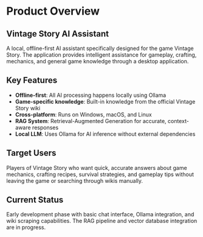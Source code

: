 # Product Overview

## Vintage Story AI Assistant

A local, offline-first AI assistant specifically designed for the game Vintage Story. The application provides intelligent assistance for gameplay, crafting, mechanics, and general game knowledge through a desktop application.

## Key Features

- **Offline-first**: All AI processing happens locally using Ollama
- **Game-specific knowledge**: Built-in knowledge from the official Vintage Story wiki
- **Cross-platform**: Runs on Windows, macOS, and Linux
- **RAG System**: Retrieval-Augmented Generation for accurate, context-aware responses
- **Local LLM**: Uses Ollama for AI inference without external dependencies

## Target Users

Players of Vintage Story who want quick, accurate answers about game mechanics, crafting recipes, survival strategies, and gameplay tips without leaving the game or searching through wikis manually.

## Current Status

Early development phase with basic chat interface, Ollama integration, and wiki scraping capabilities. The RAG pipeline and vector database integration are in progress.